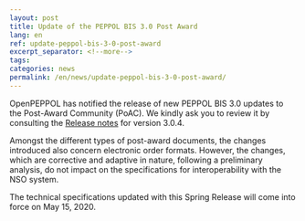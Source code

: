 ```yaml
---
layout: post
title: Update of the PEPPOL BIS 3.0 Post Award
lang: en
ref: update-peppol-bis-3-0-post-award
excerpt_separator: <!--more-->
tags:
categories: news
permalink: /en/news/update-peppol-bis-3-0-post-award/
---
```


OpenPEPPOL has notified the release of new PEPPOL BIS 3.0 updates to the Post-Award Community (PoAC). We kindly ask you to review it by consulting the [Release notes](https://docs.peppol.eu/poacc/upgrade-3/release-notes/) for version 3.0.4.

Amongst the different types of post-award documents, the changes introduced also concern electronic order formats. However, the changes, which are corrective and adaptive in nature, following a preliminary analysis, do not impact on the specifications for interoperability with the NSO system.

The technical specifications updated with this Spring Release will come into force on May 15, 2020.
